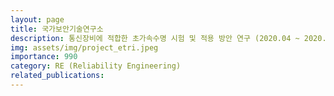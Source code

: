 ```yaml
---
layout: page
title: 국가보안기술연구소
description: 통신장비에 적합한 초가속수명 시험 및 적용 방안 연구 (2020.04 ~ 2020.10)
img: assets/img/project_etri.jpeg
importance: 990
category: RE (Reliability Engineering)
related_publications:
---
```


